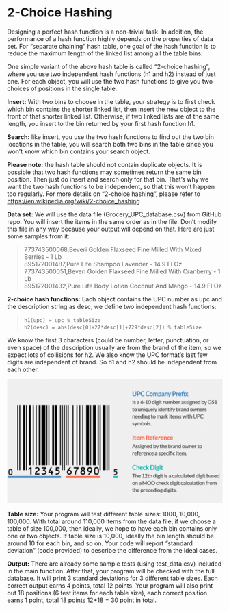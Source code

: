 # 2-Choice Hashing


Designing a perfect hash function is a non-trivial task. In addition, the performance of a hash function highly depends on the properties of data set. For “separate chaining” hash table, one goal of the hash function is to reduce the maximum length of the linked list among all the table bins.

One simple variant of the above hash table is called “2-choice hashing”, where you use two independent hash functions (h1 and h2) instead of just one. For each object, you will use the two hash functions to give you two choices of positions in the single table. 

**Insert:** With two bins to choose in the table, your strategy is to first check which bin contains the shorter linked list, then insert the new object to the front of that shorter linked list. Otherwise, if two linked lists are of the same length, you insert to the bin returned by your first hash function h1.

**Search:** like insert, you use the two hash functions to find out the two bin locations in the table, you will search both two bins in the table since you won’t know which bin contains your search object. 

**Please note:** the hash table should not contain duplicate objects.
It is possible that two hash functions may sometimes return the same bin position. Then just do insert and search only for that bin. That’s why we want the two hash functions to be independent, so that this won’t happen too regularly. 
For more details on “2-choice hashing”, please refer to https://en.wikipedia.org/wiki/2-choice_hashing

**Data set:** We will use the data file (Grocery_UPC_database.csv) from GitHub repo. You will insert the items in the same order as in the file. Don’t modify this file in any way because your output will depend on that. Here are just some samples from it:

> 773743500068,Beveri Golden Flaxseed Fine Milled With Mixed Berries - 1 Lb   
> 895172001487,Pure Life Shampoo Lavender - 14.9 Fl Oz   
> 773743500051,Beveri Golden Flaxseed Fine Milled With Cranberry - 1 Lb   
> 895172001432,Pure Life Body Lotion Coconut And Mango - 14.9 Fl Oz  


**2-choice hash functions:** Each object contains the UPC number as upc and the description string as desc, we define two independent hash functions:

> `h1(upc) = upc % tableSize `    
> `h2(desc) = abs(desc[0]+27*desc[1]+729*desc[2]) % tableSize`     

We know the first 3 characters (could be number, letter, punctuation, or even space) of the description usually are from the brand of the item, so we expect lots of collisions for h2. We also know the UPC format’s last few digits are independent of brand. So h1 and h2 should be independent from each other. 

![UPC](upc.png)

**Table size:** Your program will test different table sizes: 1000, 10,000, 100,000. With total around 110,000 items from the data file, if we choose a table of size 100,000, then ideally, we hope to have each bin contains only one or two objects. If table size is 10,000, ideally the bin length should be around 10 for each bin, and so on. Your code will report “standard deviation” (code provided) to describe the difference from the ideal cases.

**Output:**
There are already some sample tests (using test_data.csv) included in the main function. After that, your program will be checked with the full database. It will print 3 standard deviations for 3 different table sizes. Each correct output earns 4 points, total 12 points.
Your program will also print out 18 positions (6 test items for each table size), each correct position earns 1 point, total 18 points
12+18 = 30 point in total.

